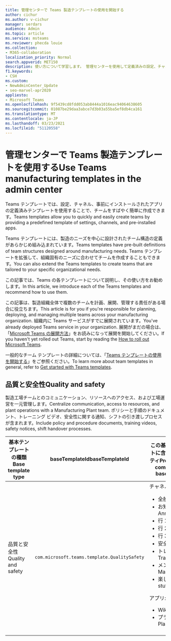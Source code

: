 ```yaml
---
title: 管理センターで Teams 製造テンプレートの使用を開始する
author: cichur
ms.author: v-cichur
manager: serdars
audience: Admin
ms.topic: article
ms.service: msteams
ms.reviewer: phecda louie
ms.collection:
- M365-collaboration
localization_priority: Normal
search.appverid: MET150
description: 使い方について学習します。 管理センターを使用して定義済みの設定、チャネル、およびプレインストールされたアプリを提供することで、製造ニーズに合って設計されたチーム構造を作成する Teams テンプレート。
f1.keywords:
- CSH
ms.custom:
- NewAdminCenter_Update
- seo-marvel-apr2020
appliesto:
- Microsoft Teams
ms.openlocfilehash: 9f5439cd8fdd053ab8444a1016eac94064638605
ms.sourcegitcommit: 01087be29daa3abce7d3b03a55ba5ef8db4ca161
ms.translationtype: MT
ms.contentlocale: ja-JP
ms.lasthandoff: 03/23/2021
ms.locfileid: "51120558"
---
```

# <a name="use-teams-manufacturing-templates-in-the-admin-center"></a><span data-ttu-id="23100-104">管理センターで Teams 製造テンプレートを使用する</span><span class="sxs-lookup"><span data-stu-id="23100-104">Use Teams manufacturing templates in the admin center</span></span>

<span data-ttu-id="23100-105">Teams テンプレートでは、設定、チャネル、事前にインストールされたアプリの定義済みテンプレートを使用することで、チームをすばやく簡単に作成できます。</span><span class="sxs-lookup"><span data-stu-id="23100-105">Teams templates allow you to quickly and easily create teams by providing a predefined template of settings, channels, and pre-installed apps.</span></span>

<span data-ttu-id="23100-106">Teams テンプレートには、製造のニーズを中心に設計されたチーム構造の定義があらかじめ組み込まれています。</span><span class="sxs-lookup"><span data-stu-id="23100-106">Teams templates have pre-built definitions of team structures designed around manufacturing needs.</span></span> <span data-ttu-id="23100-107">Teams テンプレートを拡張して、組織固有のニーズに合わせてチームを作成することもできます。</span><span class="sxs-lookup"><span data-stu-id="23100-107">You can also extend the Teams templates to create teams that are tailored to your specific organizational needs.</span></span>

<span data-ttu-id="23100-108">この記事では、Teams の各テンプレートについて説明し、その使い方をお勧めします。</span><span class="sxs-lookup"><span data-stu-id="23100-108">In this article, we introduce each of the Teams templates and recommend how to use them.</span></span>

<span data-ttu-id="23100-109">この記事は、製造組織全体で複数のチームを計画、展開、管理する責任がある場合に役立ちます。</span><span class="sxs-lookup"><span data-stu-id="23100-109">This article is for you if you're responsible for planning, deploying, and managing multiple teams across your manufacturing organization.</span></span> <span data-ttu-id="23100-110">組織内に Teams サービスがすでに展開されています。</span><span class="sxs-lookup"><span data-stu-id="23100-110">You've already deployed Teams service in your organization.</span></span> <span data-ttu-id="23100-111">展開がまだの場合は、「[Microsoft Teams の展開方法](./deploy-overview.md)」をお読みになって展開を開始してください。</span><span class="sxs-lookup"><span data-stu-id="23100-111">If you haven't yet rolled out Teams, start by reading the [How to roll out Microsoft Teams](./deploy-overview.md).</span></span>

<span data-ttu-id="23100-112">一般的なチーム テンプレートの詳細については、「[Teams テンプレートの使用を開始する](get-started-with-teams-templates-in-the-admin-console.md)」をご参照ください。</span><span class="sxs-lookup"><span data-stu-id="23100-112">To learn more about team templates in general, refer to [Get started with Teams templates](get-started-with-teams-templates-in-the-admin-console.md).</span></span>

## <a name="quality-and-safety"></a><span data-ttu-id="23100-113">品質と安全性</span><span class="sxs-lookup"><span data-stu-id="23100-113">Quality and safety</span></span>

<span data-ttu-id="23100-114">製造工場チームとのコミュニケーション、リソースへのアクセス、および工場運営を一元管理します。</span><span class="sxs-lookup"><span data-stu-id="23100-114">Centralize communication, access to resources, and plant operations with a Manufacturing Plant team.</span></span> <span data-ttu-id="23100-115">ポリシーと手順のドキュメント、トレーニング ビデオ、安全性に関する通知、シフトの引き渡しプロセスが含まれます。</span><span class="sxs-lookup"><span data-stu-id="23100-115">Include policy and procedure documents, training videos, safety notices, shift handover processes.</span></span>

| <span data-ttu-id="23100-116">基本テンプレートの種類</span><span class="sxs-lookup"><span data-stu-id="23100-116">Base template type</span></span>|<span data-ttu-id="23100-117">baseTemplateId</span><span class="sxs-lookup"><span data-stu-id="23100-117">baseTemplateId</span></span>| <span data-ttu-id="23100-118">この基本テンプレートに含まれるプロパティ</span><span class="sxs-lookup"><span data-stu-id="23100-118">Properties that come with this base template</span></span> |
| ------------------|-- |----------------------------------------------------- |
|<span data-ttu-id="23100-119">品質と安全性</span><span class="sxs-lookup"><span data-stu-id="23100-119">Quality and safety</span></span>|`com.microsoft.teams.template.QualitySafety` |<span data-ttu-id="23100-120">チャネル:</span><span class="sxs-lookup"><span data-stu-id="23100-120">Channels:</span></span> <ul><li><span data-ttu-id="23100-121">全般</span><span class="sxs-lookup"><span data-stu-id="23100-121">General</span></span><li><span data-ttu-id="23100-122">お知らせ</span><span class="sxs-lookup"><span data-stu-id="23100-122">Announcements</span></span></li><li><span data-ttu-id="23100-123">行 1</span><span class="sxs-lookup"><span data-stu-id="23100-123">Line 1</span></span></li><li><span data-ttu-id="23100-124">行 2</span><span class="sxs-lookup"><span data-stu-id="23100-124">Line 2</span></span></li><li><span data-ttu-id="23100-125">行 3</span><span class="sxs-lookup"><span data-stu-id="23100-125">Line 3</span></span></li><li><span data-ttu-id="23100-126">安全性</span><span class="sxs-lookup"><span data-stu-id="23100-126">Safety</span></span></li><li><span data-ttu-id="23100-127">トレーニング</span><span class="sxs-lookup"><span data-stu-id="23100-127">Training</span></span></li><li><span data-ttu-id="23100-128">メンテナンス</span><span class="sxs-lookup"><span data-stu-id="23100-128">Maintenance</span></span></li><li><span data-ttu-id="23100-129">楽しい情報</span><span class="sxs-lookup"><span data-stu-id="23100-129">Fun stuff</span></span></li></ul> <span data-ttu-id="23100-130">アプリ:</span><span class="sxs-lookup"><span data-stu-id="23100-130">Apps:</span></span> <ul><li><span data-ttu-id="23100-131">Wiki</span><span class="sxs-lookup"><span data-stu-id="23100-131">Wiki</span></span></li><li><span data-ttu-id="23100-132">プランナー</span><span class="sxs-lookup"><span data-stu-id="23100-132">Planner</span></span></li></ul>|
||||